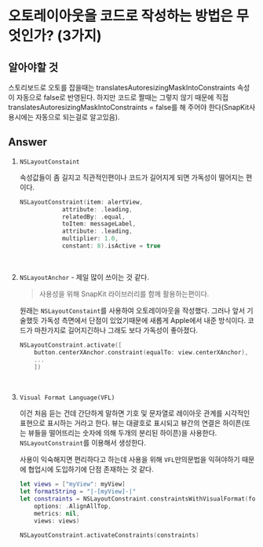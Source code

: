 # 오토레이아웃을 코드로 작성하는 방법은 무엇인가? (3가지)

## 알아야할 것
스토리보드로 오토를 잡을때는 translatesAutoresizingMaskIntoConstraints 속성이 자동으로 false로 반영된다. 
하지만 코드로 짤때는 그렇지 않기 때문에 직접 translatesAutoresizingMaskIntoConstraints = false를 해 주어야 한다(SnapKit사용시에는 자동으로 되는걸로 알고있음).


## Answer

1. `NSLayoutConstaint`
    
    속성값들이 좀 길지고 직관적인편이나 코드가 길어지게 되면 가독성이 떨어지는 편이다.
    
    ```swift
    NSLayoutConstraint(item: alertView,
                attribute: .leading,
                relatedBy: .equal,
                toItem: messageLabel,
                attribute: .leading,
                multiplier: 1.0,
                constant: 8).isActive = true
    ```

<br>

2. `NSLayoutAnchor` - 제일 많이 쓰이는 것 같다.  
    > 사용성을 위해 SnapKit 라이브러리를 함께 활용하는편이다.

    원래는 `NSLayoutConstaint`를 사용하여 오토레이아웃을 작성했다. 그러나 앞서 기술했듯 가독성 측면에서 단점이 있었기때문에 새롭게 Apple에서 내준 방식이다. 코드가 마찬가지로 길어지긴하나 그래도 보다 가독성이 좋아졌다.

    ```swift
    NSLayoutConstraint.activate([
        button.centerXAnchor.constraint(equalTo: view.centerXAnchor),
        ...
        ])
    ```

<br>

3. `Visual Format Language(VFL)`

    이건 처음 듣는 건데 간단하게 말하면 기호 및 문자열로 레이아웃 관계를 시각적인 표현으로 표시하는 거라고 한다. 뷰는 대괄호로 표시되고 뷰간의 연결은 하이픈(또는 뷰들을 떨어뜨리는 숫자에 의해 두개의 분리된 하이픈)을 사용한다. `NSLayoutConstraint`를 이용해서 생성한다.

    사용이 익숙해지면 편리하다고 하는데 사용을 위해 `VFL`만의문법을 익혀야하기 때문에 협업시에 도입하기에 단점 존재하는 것 같다.

    ```swift
    let views = ["myView": myView]
    let formatString = "|-[myView]-|"
    let constraints = NSLayoutConstraint.constraintsWithVisualFormat(formatString, 
        options: .AlignAllTop, 
        metrics: nil, 
        views: views)

    NSLayoutConstraint.activateConstraints(constraints)
    ```